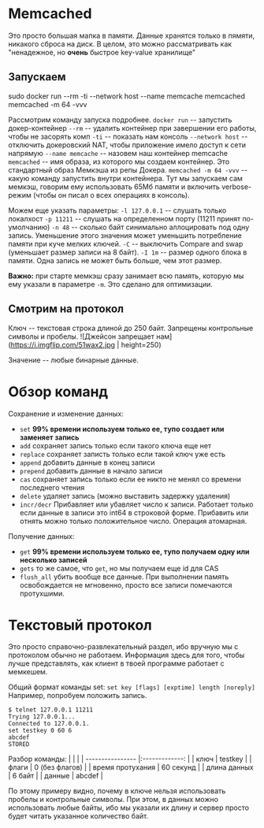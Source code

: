 # Memcached

Это просто большая мапка в памяти.
Данные хранятся только в пямяти, никакого сброса на диск.
В целом, это можно рассматривать как "ненадежное, но **очень** быстрое key-value хранилище"

## Запускаем

sudo docker run --rm -ti --network host --name memcache memcached memcached -m 64 -vvv

Рассмотрим команду запуска подробнее.
`docker run` -- запустить докер-контейнер
`--rm` -- удалить контейнер при завершении его работы, чтобы не засорять комп
`-ti` -- показать нам консоль
`--network host` -- отключить докеровский NAT, чтобы приложение имело доступ к сети напрямую
`--name memcache` -- назовем наш контейнер memcache
`memcached` -- имя образа, из которого мы создаем контейнер. Это стандартный образ Мемкэша из репы Докера.
`memcached -m 64 -vvv` -- какую команду запустить внутри контейнера. Тут мы запускаем сам мемкэш, говорим ему использовать 65Мб памяти и включить verbose-режим (чтобы он писал о всех операциях в консоль).

Можем еще указать параметры:
`-l 127.0.0.1` -- слушать только локалхост
`-p 11211` -- слушать на определенном порту (11211 принят по-умолчанию)
`-n 48` -- сколько байт синимально аллоцировать под одну запись. Уменьшение этого значения может уменьшить потребление памяти при куче мелких ключей.
`-C` -- выключить Compare and swap (уменьшает размер записи на 8 байт).
`-I 1m` -- размер одного блока в памяти. Одна запись не может быть больше, чем этот размер.

**Важно:** при старте мемкэш сразу занимает всю память, которую мы ему указали в параметре `-m`. Это сделано для оптимизации.

## Смотрим на протокол

Ключ -- текстовая строка длиной до 250 байт. Запрещены контрольные символы и пробелы.
![Джейсон запрещает нам](https://i.imgflip.com/51wax2.jpg | height=250)

Значение -- любые бинарные данные.

# Обзор команд

Сохранение и изменение данных:
- `set` **99% времени используем только ее, тупо создает или заменяет запись**
- `add` сохраняет запись только если такого ключа еще нет
- `replace` сохраняет записть только если такой ключ уже есть
- `append` добавить данные в конец записи
- `prepend` добавить данные в начало записи
- `cas` сохраняет запись только если ее никто не менял со времени последнего чтения
- `delete` удаляет запись (можно выставить задержку удаления)
- `incr/decr` Прибавляет или убавляет число к записи. Работает только если данные в записи это int64 в строковой форме. Прибавить или отнять можно только положительное число. Операция атомарная.

Получение данных:
- `get` **99% времени используем только ее, тупо получаем одну или несколько записей**
- `gets` то же самое, что `get`, но мы получаем еще id для CAS
- `flush_all` убить вообще все данные. При выполнении память освобождается не мгновенно, просто все записи помечаются протухшими.

# Текстовый протокол

Это просто справочно-развлекательный раздел, ибо вручную мы с протоколом обычно не работаем.
Информация здесь для того, чтобы лучше представлять, как клиент в твоей программе работает с мемкешем.

Общий формат команды set: `set key [flags] [exptime] length [noreply]`
Например, попробуем положить запись.
```
$ telnet 127.0.0.1 11211
Trying 127.0.0.1...
Connected to 127.0.0.1.
set testkey 0 60 6
abcdef
STORED
```
Разбор команды:
|                  |                |
| ---------------- |:-------------: |
| ключ             | testkey        |
| флаги            | 0 (без флагов) |
| время протухания | 60 секунд      |
| длина данных     | 6 байт         |
| данные           | abcdef         |

По этому примеру видно, почему в ключе нельзя использовать пробелы и контрольные символы.
При этом, в данных можно использовать любые байты, ибо мы указали их длину и сервер просто будет читать указанное количество байт.
